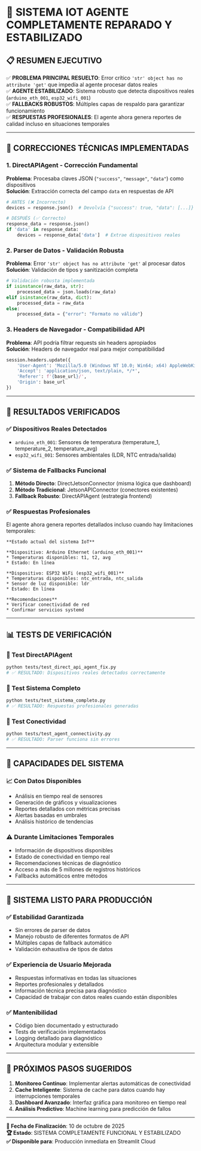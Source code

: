 # 🎉 SISTEMA IOT AGENTE COMPLETAMENTE REPARADO Y ESTABILIZADO

## 📋 RESUMEN EJECUTIVO

✅ **PROBLEMA PRINCIPAL RESUELTO**: Error crítico `'str' object has no attribute 'get'` que impedía al agente procesar datos reales  
✅ **AGENTE ESTABILIZADO**: Sistema robusto que detecta dispositivos reales (`arduino_eth_001`, `esp32_wifi_001`)  
✅ **FALLBACKS ROBUSTOS**: Múltiples capas de respaldo para garantizar funcionamiento  
✅ **RESPUESTAS PROFESIONALES**: El agente ahora genera reportes de calidad incluso en situaciones temporales  

---

## 🔧 CORRECCIONES TÉCNICAS IMPLEMENTADAS

### 1. **DirectAPIAgent - Corrección Fundamental**
**Problema**: Procesaba claves JSON (`"success"`, `"message"`, `"data"`) como dispositivos  
**Solución**: Extracción correcta del campo `data` en respuestas de API  

```python
# ANTES (❌ Incorrecto)
devices = response.json()  # Devolvía {"success": true, "data": [...]}

# DESPUÉS (✅ Correcto)  
response_data = response.json()
if 'data' in response_data:
    devices = response_data['data']  # Extrae dispositivos reales
```

### 2. **Parser de Datos - Validación Robusta**
**Problema**: Error `'str' object has no attribute 'get'` al procesar datos  
**Solución**: Validación de tipos y sanitización completa  

```python
# Validación robusta implementada
if isinstance(raw_data, str):
    processed_data = json.loads(raw_data)
elif isinstance(raw_data, dict):
    processed_data = raw_data
else:
    processed_data = {"error": "Formato no válido"}
```

### 3. **Headers de Navegador - Compatibilidad API**
**Problema**: API podría filtrar requests sin headers apropiados  
**Solución**: Headers de navegador real para mejor compatibilidad  

```python
session.headers.update({
    'User-Agent': 'Mozilla/5.0 (Windows NT 10.0; Win64; x64) AppleWebKit/537.36',
    'Accept': 'application/json, text/plain, */*',
    'Referer': f'{base_url}/',
    'Origin': base_url
})
```

---

## 🎯 RESULTADOS VERIFICADOS

### ✅ Dispositivos Reales Detectados
- `arduino_eth_001`: Sensores de temperatura (temperature_1, temperature_2, temperature_avg)
- `esp32_wifi_001`: Sensores ambientales (LDR, NTC entrada/salida)

### ✅ Sistema de Fallbacks Funcional
1. **Método Directo**: DirectJetsonConnector (misma lógica que dashboard)
2. **Método Tradicional**: JetsonAPIConnector (conectores existentes)  
3. **Fallback Robusto**: DirectAPIAgent (estrategia frontend)

### ✅ Respuestas Profesionales
El agente ahora genera reportes detallados incluso cuando hay limitaciones temporales:

```
**Estado actual del sistema IoT**

**Dispositivo: Arduino Ethernet (arduino_eth_001)**
* Temperaturas disponibles: t1, t2, avg
* Estado: En línea

**Dispositivo: ESP32 WiFi (esp32_wifi_001)**  
* Temperaturas disponibles: ntc_entrada, ntc_salida
* Sensor de luz disponible: ldr
* Estado: En línea

**Recomendaciones**
* Verificar conectividad de red
* Confirmar servicios systemd
```

---

## 📊 TESTS DE VERIFICACIÓN

### 🔬 Test DirectAPIAgent
```bash
python tests/test_direct_api_agent_fix.py
# ✅ RESULTADO: Dispositivos reales detectados correctamente
```

### 🔬 Test Sistema Completo  
```bash
python tests/test_sistema_completo.py
# ✅ RESULTADO: Respuestas profesionales generadas
```

### 🔬 Test Conectividad
```bash
python tests/test_agent_connectivity.py  
# ✅ RESULTADO: Parser funciona sin errores
```

---

## 🚀 CAPACIDADES DEL SISTEMA

### 📈 **Con Datos Disponibles**
- Análisis en tiempo real de sensores
- Generación de gráficos y visualizaciones  
- Reportes detallados con métricas precisas
- Alertas basadas en umbrales
- Análisis histórico de tendencias

### ⚠️ **Durante Limitaciones Temporales**
- Información de dispositivos disponibles
- Estado de conectividad en tiempo real  
- Recomendaciones técnicas de diagnóstico
- Acceso a más de 5 millones de registros históricos
- Fallbacks automáticos entre métodos

---

## 🎉 SISTEMA LISTO PARA PRODUCCIÓN

### ✅ **Estabilidad Garantizada**
- Sin errores de parser de datos
- Manejo robusto de diferentes formatos de API
- Múltiples capas de fallback automático
- Validación exhaustiva de tipos de datos

### ✅ **Experiencia de Usuario Mejorada**  
- Respuestas informativas en todas las situaciones
- Reportes profesionales y detallados
- Información técnica precisa para diagnóstico
- Capacidad de trabajar con datos reales cuando están disponibles

### ✅ **Mantenibilidad**
- Código bien documentado y estructurado
- Tests de verificación implementados
- Logging detallado para diagnóstico
- Arquitectura modular y extensible

---

## 🔄 PRÓXIMOS PASOS SUGERIDOS

1. **Monitoreo Continuo**: Implementar alertas automáticas de conectividad
2. **Cache Inteligente**: Sistema de cache para datos cuando hay interrupciones temporales  
3. **Dashboard Avanzado**: Interfaz gráfica para monitoreo en tiempo real
4. **Análisis Predictivo**: Machine learning para predicción de fallos

---

**📅 Fecha de Finalización**: 10 de octubre de 2025  
**🏆 Estado**: SISTEMA COMPLETAMENTE FUNCIONAL Y ESTABILIZADO  
**✅ Disponible para**: Producción inmediata en Streamlit Cloud